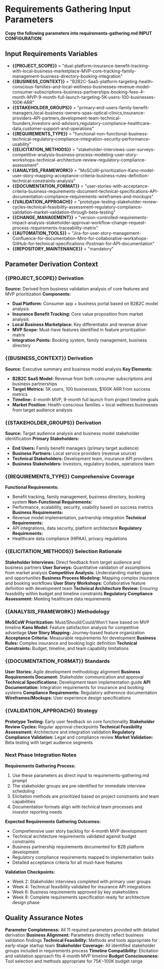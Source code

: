 # Requirements Gathering Input Parameters

**Copy the following parameters into requirements-gathering.md INPUT CONFIGURATION:**

## Input Requirements Variables

- **{{PROJECT_SCOPE}}** = "dual-platform-insurance-benefit-tracking-with-local-business-marketplace-MVP-core-tracking-family-management-business-directory-booking-integration"
- **{{BUSINESS_CONTEXT}}** = "B2B2C-SaaS-platform-targeting-health-conscious-families-and-local-wellness-businesses-revenue-model-consumer-subscriptions-business-partnerships-booking-fees-4-month-MVP-9-month-full-launch-targeting-5K-users-100-businesses-100K-ARR"
- **{{STAKEHOLDER_GROUPS}}** = "primary-end-users-family-benefit-managers,local-business-owners-spas-optical-clinics,insurance-providers-API-partners,development-team-technical-founders,investors-and-advisors,regulatory-compliance-healthcare-data,customer-support-and-operations"
- **{{REQUIREMENTS_TYPE}}** = "functional-non-functional-business-technical-regulatory-compliance-integration-security-performance-usability"
- **{{ELICITATION_METHODS}}** = "stakeholder-interviews-user-surveys-competitive-analysis-business-process-modeling-user-story-workshops-technical-architecture-review-regulatory-compliance-assessment"
- **{{ANALYSIS_FRAMEWORK}}** = "MoSCoW-prioritization-Kano-model-user-story-mapping-acceptance-criteria-business-rules-definition-technical-constraints-analysis"
- **{{DOCUMENTATION_FORMAT}}** = "user-stories-with-acceptance-criteria-business-requirements-document-technical-specifications-API-documentation-compliance-requirements-wireframes-and-mockups"
- **{{VALIDATION_APPROACH}}** = "prototype-testing-stakeholder-review-cycles-technical-feasibility-assessment-regulatory-compliance-validation-market-validation-through-beta-testing"
- **{{CHANGE_MANAGEMENT}}** = "version-controlled-requirements-impact-analysis-stakeholder-approval-workflow-change-request-process-requirements-traceability-matrix"
- **{{AUTOMATION_TOOLS}}** = "Jira-for-user-story-management-Confluence-for-documentation-Miro-for-collaborative-workshops-GitHub-for-technical-specifications-Postman-for-API-documentation"
- **{{REPOSITORY_MAINTENANCE}}** = "mandatory"

## Parameter Derivation Context

### {{PROJECT_SCOPE}} Derivation
**Source:** Derived from business validation analysis of core features and MVP prioritization
**Components:**
- **Dual Platform:** Consumer app + business portal based on B2B2C model analysis
- **Insurance Benefit Tracking:** Core value proposition from market analysis
- **Local Business Marketplace:** Key differentiator and revenue driver
- **MVP Scope:** Must-have features identified in feature prioritization matrix
- **Integration Points:** Booking system, family management, business directory

### {{BUSINESS_CONTEXT}} Derivation  
**Source:** Executive summary and business model analysis
**Key Elements:**
- **B2B2C SaaS Model:** Revenue from both consumer subscriptions and business partnerships
- **Target Metrics:** 5K users, 100 businesses, $100K ARR from success metrics
- **Timeline:** 4-month MVP, 9-month full launch from project timeline goals
- **Market Position:** Health-conscious families + local wellness businesses from target audience analysis

### {{STAKEHOLDER_GROUPS}} Derivation
**Source:** Target audience analysis and business model stakeholder identification
**Primary Stakeholders:**
- **End Users:** Family benefit managers (primary target audience)
- **Business Partners:** Local service providers (revenue source)
- **Technical Stakeholders:** Development team, insurance API providers
- **Business Stakeholders:** Investors, regulatory bodies, operations team

### {{REQUIREMENTS_TYPE}} Comprehensive Coverage
**Functional Requirements:**
- Benefit tracking, family management, business directory, booking system
**Non-Functional Requirements:**
- Performance, scalability, security, usability based on success metrics
**Business Requirements:**
- Revenue model implementation, partnership integration
**Technical Requirements:**
- API integrations, data security, platform architecture
**Regulatory Requirements:**
- Healthcare data compliance (HIPAA), privacy regulations

### {{ELICITATION_METHODS}} Selection Rationale
**Stakeholder Interviews:** Direct feedback from target audience and business partners
**User Surveys:** Quantitative validation of assumptions from market analysis
**Competitive Analysis:** Understanding market gaps and opportunities
**Business Process Modeling:** Mapping complex insurance and booking workflows
**User Story Workshops:** Collaborative feature definition with development team
**Technical Architecture Review:** Ensuring feasibility within budget and timeline constraints
**Regulatory Compliance Assessment:** Meeting healthcare data requirements

### {{ANALYSIS_FRAMEWORK}} Methodology
**MoSCoW Prioritization:** Must/Should/Could/Won't have based on MVP timeline
**Kano Model:** Feature satisfaction analysis for competitive advantage
**User Story Mapping:** Journey-based feature organization
**Acceptance Criteria:** Measurable requirements for development
**Business Rules:** Complex insurance and booking logic definition
**Technical Constraints:** Budget, timeline, and team capability limitations

### {{DOCUMENTATION_FORMAT}} Standards
**User Stories:** Agile development methodology alignment
**Business Requirements Document:** Stakeholder communication and approval
**Technical Specifications:** Development team implementation guide
**API Documentation:** Integration requirements for insurance and booking systems
**Compliance Requirements:** Regulatory adherence documentation
**Wireframes/Mockups:** User experience design specifications

### {{VALIDATION_APPROACH}} Strategy
**Prototype Testing:** Early user feedback on core functionality
**Stakeholder Review Cycles:** Regular approval checkpoints
**Technical Feasibility Assessment:** Architecture and integration validation
**Regulatory Compliance Validation:** Legal and compliance review
**Market Validation:** Beta testing with target audience segments

### Next Phase Integration Notes

**Requirements Gathering Process:**
1. Use these parameters as direct input to requirements-gathering.md prompt
2. The stakeholder groups are pre-identified for immediate interview scheduling
3. Elicitation methods are prioritized based on project constraints and team capabilities
4. Documentation formats align with technical team processes and investor reporting needs

**Expected Requirements Gathering Outcomes:**
- Comprehensive user story backlog for 4-month MVP development
- Technical architecture requirements validated against budget constraints
- Business partnership requirements documented for B2B platform development
- Regulatory compliance requirements mapped to implementation tasks
- Detailed acceptance criteria for all must-have features

**Validation Checkpoints:**
- Week 2: Stakeholder interviews completed with primary user groups
- Week 4: Technical feasibility validated for insurance API integrations  
- Week 6: Business requirements approved by key stakeholders
- Week 8: Complete requirements specification ready for architecture design phase

## Quality Assurance Notes

**Parameter Completeness:** All 11 required parameters provided with detailed derivation
**Business Alignment:** Parameters directly reflect business validation findings
**Technical Feasibility:** Methods and tools appropriate for early-stage startup team
**Stakeholder Coverage:** All identified stakeholder groups included in requirements process
**Timeline Compatibility:** Elicitation and validation approach fits 4-month MVP timeline
**Budget Consciousness:** Tool selection and methods appropriate for $75K-$100K budget range